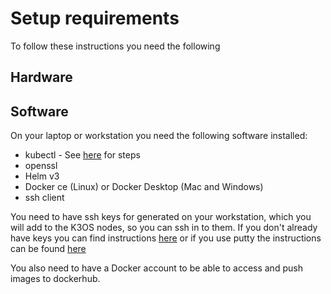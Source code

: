 # Setup requirements

To follow these instructions you need the following

## Hardware

## Software

On your laptop or workstation you need the following software installed:

- kubectl - See [here](https://kubernetes.io/docs/tasks/tools/install-kubectl) for steps
- openssl
- Helm v3
- Docker ce (Linux) or Docker Desktop (Mac and Windows)
- ssh client

You need to have ssh keys for generated on your workstation, which you will add to the K3OS nodes, so you can ssh in to them.  If you don't already have keys you can find instructions [here](https://www.ssh.com/ssh/keygen) or if you use putty the instructions can be found [here](https://www.ssh.com/ssh/putty/windows/puttygen)

You also need to have a Docker account to be able to access and push images to dockerhub.
